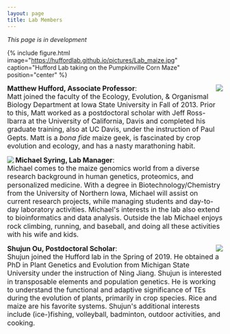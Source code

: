 ```yaml
---
layout: page
title: Lab Members
---
```


<i>This page is in development</i>

{% include figure.html image="https://huffordlab.github.io/pictures/Lab_maize.jpg" caption="Hufford Lab taking on the Pumpkinville Corn Maze" position="center" %}


<p style="line-height:1.2"><img src="https://huffordlab.github.io/pictures/Matt.jpg" align="right"><font size="3"><b>Matthew Hufford, Associate Professor</b>: <br>
Matt joined the faculty of the Ecology, Evolution, & Organismal Biology Department at Iowa State University in Fall of 2013. Prior to this, Matt worked as a postdoctoral scholar with Jeff Ross-Ibarra at the University of California, Davis and completed his graduate training, also at UC Davis, under the instruction of Paul Gepts. Matt is a <i>bona fide</i> maize geek, is fascinated by crop evolution and ecology, and has a nasty marathoning habit.</font></p>


<p style="line-height:1.2"><img src="https://huffordlab.github.io/pictures/Michael.jpg" align="left"><font size="3"><b>Michael Syring, Lab Manager</b>: <br>
Michael comes to the maize genomics world from a diverse research background in human genetics, proteomics, and personalized medicine. With a degree in Biotechnology/Chemistry from the University of Northern Iowa, Michael will assist on current research projects, while managing students and day-to-day laboratory activities. Michael's interests in the lab also extend to bioinformatics and data analysis. Outside the lab Michael enjoys rock climbing, running, and baseball, and doing all these activities with his wife and kids.</font></p>

<p style="line-height:1.2"><img src="https://huffordlab.github.io/pictures/Shujun.jpg" align="right"><font size="3"><b>Shujun Ou, Postdoctoral Scholar</b>: <br> Shujun joined the Hufford lab in the Spring of 2019. He obtained a PhD in Plant Genetics and Evolution from Michigan State University under the instruction of Ning Jiang. Shujun is interested in transposable elements and population genetics. He is working to understand the functional and adaptive significance of TEs during the evolution of plants, primarily in crop species. Rice and maize are his favorite systems. Shujun's additional interests include (ice-)fishing, volleyball, badminton, outdoor activities, and cooking.</font></p>